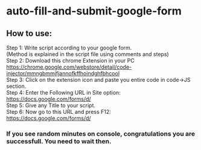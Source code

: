 # auto-fill-and-submit-google-form

## How to use:  ##
Step 1: Write script according to your google form.  
        (Method is explained in the script file using comments and steps)  
Step 2: Download this chrome Extension in your PC  
        https://chrome.google.com/webstore/detail/code-injector/mmngbmmjfjannofkffhoindghfbhcool  
Step 3: Click on the extension icon and paste you entire code in code->JS section.  
Step 4: Enter the Following URL in Site option:  
        https://docs.google.com/forms/d/  
Step 5: Give any Title to your script.  
Step 6: Now go to this URL and press F12:  
        https://docs.google.com/forms/d/  

### If you see random minutes on console, congratulations you are successfull. You need to wait then.  ###
